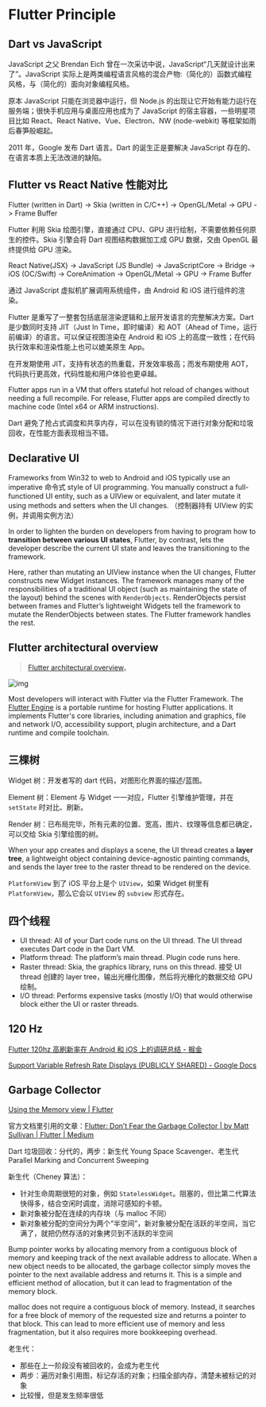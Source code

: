# Flutter Principle

## Dart vs JavaScript

JavaScript 之父 Brendan Eich 曾在一次采访中说，JavaScript“几天就设计出来了”。JavaScript 实际上是两类编程语言风格的混合产物:（简化的）函数式编程风格，与（简化的）面向对象编程风格。

原本 JavaScript 只能在浏览器中运行，但 Node.js 的出现让它开始有能力运行在服务端；很快手机应用与桌面应用也成为了 JavaScript 的宿主容器，一些明星项目比如 React、React Native、Vue、Electron、NW (node-webkit) 等框架如雨后春笋般崛起。

2011 年，Google 发布 Dart 语言。Dart 的诞生正是要解决 JavaScript 存在的、在语言本质上无法改进的缺陷。

## Flutter vs React Native 性能对比

Flutter (written in Dart) -> Skia (written in C/C++) -> OpenGL/Metal -> GPU -> Frame Buffer

Flutter 利用 Skia 绘图引擎，直接通过 CPU、GPU 进行绘制，不需要依赖任何原生的控件。Skia 引擎会将 Dart 视图结构数据加工成 GPU 数据，交由 OpenGL 最终提供给 GPU 渲染。

React Native(JSX) -> JavaScript (JS Bundle) -> JavaScriptCore -> Bridge -> iOS (OC/Swift) -> CoreAnimation -> OpenGL/Metal -> GPU -> Frame Buffer

通过 JavaScript 虚拟机扩展调用系统组件，由 Android 和 iOS 进行组件的渲染。

Flutter 是重写了一整套包括底层渲染逻辑和上层开发语言的完整解决方案。Dart 是少数同时支持 JIT（Just In Time，即时编译）和 AOT（Ahead of Time，运行前编译）的语言。可以保证视图渲染在 Android 和 iOS 上的高度一致性；在代码执行效率和渲染性能上也可以媲美原生 App。

在开发期使用 JIT，支持有状态的热重载，开发效率极高；而发布期使用 AOT，代码执行更高效，代码性能和用户体验也更卓越。

Flutter apps run in a VM that offers stateful hot reload of changes without needing a full recompile. For release, Flutter apps are compiled directly to machine code (Intel x64 or ARM instructions).

Dart 避免了抢占式调度和共享内存，可以在没有锁的情况下进行对象分配和垃圾回收，在性能方面表现相当不错。

## Declarative UI

Frameworks from Win32 to web to Android and iOS typically use an imperative 命令式 style of UI programming. You manually construct a full-functioned UI entity, such as a UIView or equivalent, and later mutate it using methods and setters when the UI changes. （控制器持有 UIView 的实例，并调用实例方法）

In order to lighten the burden on developers from having to program how to **transition between various UI states**, Flutter, by contrast, lets the developer describe the current UI state and leaves the transitioning to the framework.

Here, rather than mutating an UIView instance when the UI changes, Flutter constructs new Widget instances. The framework manages many of the responsibilities of a traditional UI object (such as maintaining the state of the layout) behind the scenes with `RenderObjects`. RenderObjects persist between frames and Flutter’s lightweight Widgets tell the framework to mutate the RenderObjects between states. The Flutter framework handles the rest.

## Flutter architectural overview

> [Flutter architectural overview](https://flutter.dev/docs/resources/architectural-overview)。

![img](/assets/images/9B096B50-89DA-4F44-883D-29C43FB985B7.png)

Most developers will interact with Flutter via the Flutter Framework. The [Flutter Engine](https://github.com/flutter/engine) is a portable runtime for hosting Flutter applications. It implements Flutter's core libraries, including animation and graphics, file and network I/O, accessibility support, plugin architecture, and a Dart runtime and compile toolchain.

## 三棵树

Widget 树：开发者写的 dart 代码，对图形化界面的描述/蓝图。

Element 树：Element 与 Widget 一一对应，Flutter 引擎维护管理，并在 `setState` 时对比、刷新。

Render 树：已布局完毕，所有元素的位置、宽高，图片、纹理等信息都已确定，可以交给 Skia 引擎绘图的树。

When your app creates and displays a scene, the UI thread creates a **layer tree**, a lightweight object containing device-agnostic painting commands, and sends the layer tree to the raster thread to be rendered on the device.

`PlatformView` 到了 iOS 平台上是个 `UIView`，如果 Widget 树里有 `PlatformView`，那么它会以 `UIView` 的 `subview` 形式存在。

## 四个线程

- UI thread: All of your Dart code runs on the UI thread. The UI thread executes Dart code in the Dart VM.
- Platform thread: The platform’s main thread. Plugin code runs here.
- Raster thread: Skia, the graphics library, runs on this thread. 接受 UI thread 创建的 layer tree，输出光栅化图像，然后将光栅化的数据交给 GPU 绘制。
- I/O thread: Performs expensive tasks (mostly I/O) that would otherwise block either the UI or raster threads.

## 120 Hz

[Flutter 120hz 高刷新率在 Android 和 iOS 上的调研总结 - 掘金](https://juejin.cn/post/7081273509690736653)

[Support Variable Refresh Rate Displays (PUBLICLY SHARED) - Google Docs](https://docs.google.com/document/d/1O-ot6MydAl5pAr_XGnpR-Qq5A5CPDF6edaPu8xQtgCQ/edit?resourcekey=0-LlXeGtGRC67XL4NrGoc91A)

## Garbage Collector

[Using the Memory view | Flutter](https://docs.flutter.dev/development/tools/devtools/memory)

官方文档里引用的文章：[Flutter: Don’t Fear the Garbage Collector | by Matt Sullivan | Flutter | Medium](https://medium.com/flutter/flutter-dont-fear-the-garbage-collector-d69b3ff1ca30)

Dart 垃圾回收：分代的，两步：新生代 Young Space Scavenger、老生代 Parallel Marking and Concurrent Sweeping

新生代（Cheney 算法）：

- 针对生命周期很短的对象，例如 `StatelessWidget`。阻塞的，但比第二代算法快得多，结合空闲时调度，消除可感知的卡顿。
- 新对象被分配在连续的内存块（与 malloc 不同）
- 新对象被分配的空间分为两个“半空间”，新对象被分配在活跃的半空间，当它满了，就把仍然存活的对象拷贝到不活跃的半空间

Bump pointer works by allocating memory from a contiguous block of memory and keeping track of the next available address to allocate. When a new object needs to be allocated, the garbage collector simply moves the pointer to the next available address and returns it. This is a simple and efficient method of allocation, but it can lead to fragmentation of the memory block.

malloc does not require a contiguous block of memory. Instead, it searches for a free block of memory of the requested size and returns a pointer to that block. This can lead to more efficient use of memory and less fragmentation, but it also requires more bookkeeping overhead.

老生代：

- 那些在上一阶段没有被回收的，会成为老生代
- 两步：遍历对象引用图，标记存活的对象；扫描全部内存，清楚未被标记的对象
- 比较慢，但是发生频率很低
